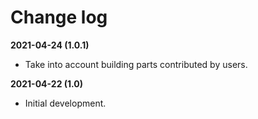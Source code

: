 # Change log

**2021-04-24 (1.0.1)**

* Take into account building parts contributed by users.

**2021-04-22 (1.0)**

* Initial development.


